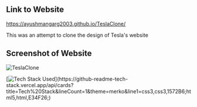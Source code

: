 ## Link to Website
https://ayushmangarg2003.github.io/TeslaClone/

This was an attempt to clone the design of Tesla's website

## Screenshot of Website
![TeslaClone](https://user-images.githubusercontent.com/105537793/212304943-ecc891f9-ee11-4e35-8fd0-b6d1fbc04bcb.png)

[![Tech Stack Used](https://github-readme-tech-stack.vercel.app/api/cards?title=Tech%20Stack&lineCount=1&theme=merko&line1=css3,css3,1572B6;html5,html,E34F26;)](https://github-readme-tech-stack.vercel.app/api/cards?title=Tech%20Stack&lineCount=1&theme=merko&line1=css3,css3,1572B6;html5,html,E34F26;)
